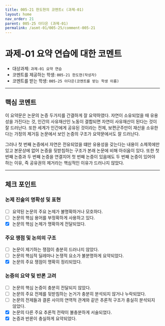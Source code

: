 ```yaml
---
title: 005-21 한도현의 코멘트c (과제-01) 
layout: home
nav_order: 21
parent: 005-25 이다은 (과제-01)
permalink: /asmt-01/005-25/comment-005-21
---
```


# 과제-01 요약 연습에 대한 코멘트

- 대상과제: `과제-01 요약 연습`
- 코멘트를 제공하는 학생: `005-21 한도현(작성자)` 
- 코멘트를 받는 학생: `005-25 이다은(코멘트를 받는 학생 이름)` 

---

## 핵심 코멘트

이 요약문은 논문의 논증 두가지를 간결하게 잘 요약하였다. 자연이 소유되었을 때 유용성을 가진다는 것, 인간의 사유재산인 노동이 결합되면 자연이 사유재산이 된다는 것이 잘 드러난다. 또한 세계가 인간에게 공유된 것이라는 전제, 보편군주만이 재산을 소유한다는 가정의 제거등 논문에서 보인 논증의 구조가 요약문에서도 잘 드러난다.

그러나 첫 번째 논증에서 자연은 전유되었을 떄만 유용성을 갖는다는 내용이 소제목에만 있고 본문상에 없어 논증을 뒷받침하는 구조가 본래 논문에 비해 아쉬움이 있다. 또한 첫 번째 논증과 두 번째 논증을 연결지어 첫 번째 논증이 있음에도 두 번째 논증이 있어야 하는 이유, 즉 공유권의 제거라는 핵심적인 이유가 드러나지 않았다.

---

## 체크 포인트

### 논제 진술의 명확성 및 표현  
- [ ] 요약된 논문의 주요 논제가 불명확하거나 모호하다.  
- [ ] 논문의 핵심 용어를 부정확하게 사용하고 있다.  
- [x] 논문의 핵심 논제가 명확하게 전달되었다.  

### 주요 쟁점 및 논의의 구조  
- [ ] 논문이 제기하는 쟁점이 충분히 드러나지 않았다.  
- [ ] 논문의 핵심적 딜레마나 논쟁적 요소가 불분명하게 요약되었다.  
- [x] 논문의 주요 쟁점이 명확히 정리되었다.  

### 논증의 요약 및 반론 고려  
- [ ] 논문의 핵심 논증이 충분히 전달되지 않았다.  
- [ ] 논문의 주요 전제를 뒷받침하는 논거가 충분히 분석되지 않거나 누락되었다.  
- [ ] 논문의 전제들과 결론 사이의 연역적 관계와 같은 추론적 구조가 충실히 분석되지 않았다.  
- [x] 논문의 다른 주요 추론적 전략이 불충분하게 서술되었다.
- [x] 논증과 반론이 충실하게 요약되었다. 